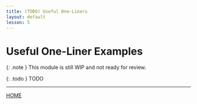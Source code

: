 ```yaml
---
title: (TODO) Useful One-Liners
layout: default
lesson: 5
---
```

# Useful One-Liner Examples

{: .note }
This module is still WIP and not ready for review.

{: .todo }
TODO

---

[HOME](../)
